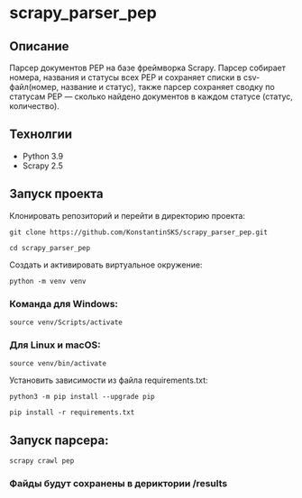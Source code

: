 # scrapy_parser_pep

## Описание
Парсер документов PEP на базе фреймворка Scrapy.
Парсер cобирает номера, названия и статусы всех PEP и сохраняет списки в csv-файл(номер, название и статус),
также парсер сохраняет сводку по статусам PEP — сколько найдено документов в каждом статусе (статус, количество).

## Технолгии
- Python 3.9
- Scrapy 2.5

## Запуск проекта
Клонировать репозиторий и перейти в директорию проекта:
```
git clone https://github.com/KonstantinSKS/scrapy_parser_pep.git
```
```
cd scrapy_parser_pep
```
Cоздать и активировать виртуальное окружение:
```
python -m venv venv
```
### Команда для Windows:
```
source venv/Scripts/activate
```
### Для Linux и macOS:
```
source venv/bin/activate
```
Установить зависимости из файла requirements.txt:
```
python3 -m pip install --upgrade pip
```
```
pip install -r requirements.txt
```
## Запуск парсера:
```
scrapy crawl pep
```
### Файды будут сохранены в дериктории /results


